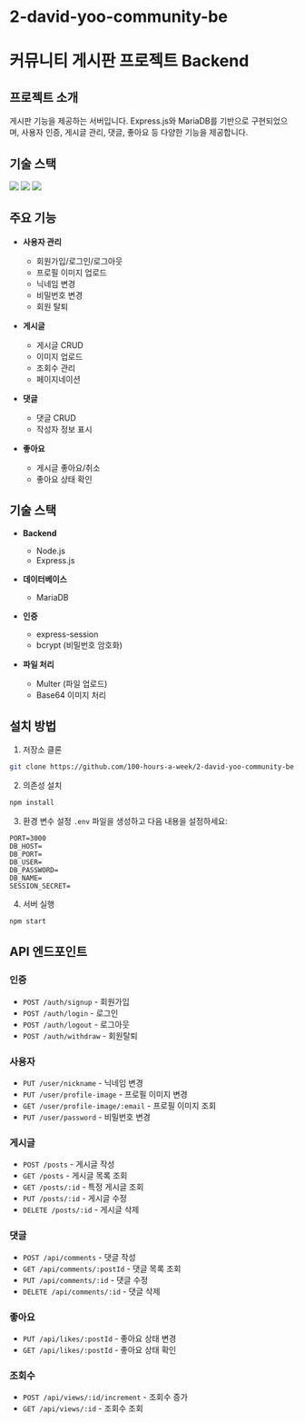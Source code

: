 # 2-david-yoo-community-be

# 커뮤니티 게시판 프로젝트 Backend

## 프로젝트 소개
게시판 기능을 제공하는 서버입니다. Express.js와 MariaDB를 기반으로 구현되었으며, 사용자 인증, 게시글 관리, 댓글, 좋아요 등 다양한 기능을 제공합니다.

## 기술 스택
<img src="https://img.shields.io/badge/Amazon AWS-232F3E?style=flat-square&logo=amazonaws&logoColor=white"/>
<img src="https://img.shields.io/badge/Express-000000?style=flat-square&logo=Express&logoColor=white"/>
<img src="https://img.shields.io/badge/MariaDB-003545?style=flat-square&logo=mariaDB&logoColor=white"/>

## 주요 기능
- **사용자 관리**
  - 회원가입/로그인/로그아웃
  - 프로필 이미지 업로드
  - 닉네임 변경
  - 비밀번호 변경
  - 회원 탈퇴

- **게시글**
  - 게시글 CRUD
  - 이미지 업로드
  - 조회수 관리
  - 페이지네이션

- **댓글**
  - 댓글 CRUD
  - 작성자 정보 표시

- **좋아요**
  - 게시글 좋아요/취소
  - 좋아요 상태 확인

## 기술 스택

- **Backend**
  - Node.js
  - Express.js

- **데이터베이스**
  - MariaDB

- **인증**
  - express-session
  - bcrypt (비밀번호 암호화)

- **파일 처리**
  - Multer (파일 업로드)
  - Base64 이미지 처리

## 설치 방법

1. 저장소 클론
```bash
git clone https://github.com/100-hours-a-week/2-david-yoo-community-be.git
```

2. 의존성 설치
```bash
npm install
```

3. 환경 변수 설정
`.env` 파일을 생성하고 다음 내용을 설정하세요:
```env
PORT=3000
DB_HOST=
DB_PORT=
DB_USER=
DB_PASSWORD=
DB_NAME=
SESSION_SECRET=
```


4. 서버 실행
```bash
npm start
```

## API 엔드포인트

### 인증
- `POST /auth/signup` - 회원가입
- `POST /auth/login` - 로그인
- `POST /auth/logout` - 로그아웃
- `POST /auth/withdraw` - 회원탈퇴

### 사용자
- `PUT /user/nickname` - 닉네임 변경
- `PUT /user/profile-image` - 프로필 이미지 변경
- `GET /user/profile-image/:email` - 프로필 이미지 조회
- `PUT /user/password` - 비밀번호 변경

### 게시글
- `POST /posts` - 게시글 작성
- `GET /posts` - 게시글 목록 조회
- `GET /posts/:id` - 특정 게시글 조회
- `PUT /posts/:id` - 게시글 수정
- `DELETE /posts/:id` - 게시글 삭제

### 댓글
- `POST /api/comments` - 댓글 작성
- `GET /api/comments/:postId` - 댓글 목록 조회
- `PUT /api/comments/:id` - 댓글 수정
- `DELETE /api/comments/:id` - 댓글 삭제

### 좋아요
- `PUT /api/likes/:postId` - 좋아요 상태 변경
- `GET /api/likes/:postId` - 좋아요 상태 확인

### 조회수
- `POST /api/views/:id/increment` - 조회수 증가
- `GET /api/views/:id` - 조회수 조회